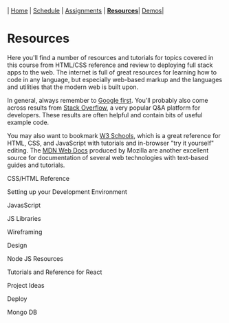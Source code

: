 | [Home](./) | [Schedule](./schedule.md) | [Assignments](./assignments.md) | **[Resources](./resources.md)**| [Demos](./demos.md)|

# Resources

Here you'll find a number of resources and tutorials for topics covered in this course from HTML/CSS reference and review to deploying full stack apps to the web. The internet is full of great resources for learning how to code in any language, but especially web-based markup and the languages and utilities that the modern web is built upon.

In general, always remember to [Google first](http://www.google.com). You'll probably also come across results from [Stack Overflow](https://stackoverflow.com/), a very popular Q&A platform for developers. These results are often helpful and contain bits of useful example code.

You may also want to bookmark [W3 Schools](https://www.w3schools.com/), which is a great reference for HTML, CSS, and JavaScript with tutorials and in-browser "try it yourself" editing. The [MDN Web Docs](https://developer.mozilla.org/en-US/) produced by Mozilla are another excellent source for documentation of several web technologies with text-based guides and tutorials.

  <div class="resources">
    <div class="resource-list" id="css-html">
      <p>CSS/HTML Reference</p></div>
    <div class="resource-list" id="Development-Environment">
      <p>Setting up your Development Environment</p></div>
    <div class="resource-list" id="JavaScript">
      <p>JavasScript</p></div>
    <div class="resource-list" id="JS-Libraries">
      <p>JS Libraries</p></div>
    <div class="resource-list" id="Wireframing">
     <p>Wireframing</p></div>
    <div class="resource-list" id="Design">
      <p>Design</p></div>
    <div class="resource-list" id="Node-JS">
      <p>Node JS Resources</p></div>
    <div class="resource-list" id="React">
      <p>Tutorials and Reference for React</p></div>
    <div class="resource-list" id="Project-Ideas">
      <p>Project Ideas</p></div>
    <div class="resource-list" id="Deploy">
      <p>Deploy</p></div>
    <div class="resource-list" id="MongoDB">
      <p>Mongo DB</p></div>
</div>

<script src="https://ajax.googleapis.com/ajax/libs/jquery/1.7.1/jquery.min.js"></script>
<script src="js/papaparse.js"></script>
<script>
  getResources();
  async function getResources() {
    //get resources List
  response = await fetch("data/student-resources.csv");
  const data = await response.text();
  const jsonData = Papa.parse(data).data.slice(1);
  console.log(jsonData);
  //for each data item
  jsonData.forEach((item) => {
    //make a div
    var div = document.createElement("div");
    //add a class to that div
    div.classList.add("resource-item");
    //create a p element
    var p = document.createElement("p");
    //add the description to that p element
    p.innerHTML = item[1];
    //get the tag and put it in a var called "resourceKind"
    var resourceKind = item[2];
    //console.log(resourceKind);
    //create an a element
    var link = document.createElement("a");
    link.classList.add("resource-link");
    //make the href of the link the 4th elem in array
    link.href = item[3];
    //text for the the link with the first element
    link.innerHTML = item[0];
    //appdend these to the div
    div.appendChild(link);
    div.appendChild(p);
    //now test and source by contents of the resourceKind variable to append Links 
    //to the right place in the page
    if(resourceKind=="JavaScript") {
      var anchor = document.getElementById("JavaScript");
      anchor.appendChild(div);
    } else if (resourceKind=="JS-Libraries") {
      var anchor = document.getElementById("JS-Libraries");
      anchor.appendChild(div);
    } else if (resourceKind=="Wireframing") {
      var anchor = document.getElementById("Wireframing");
      anchor.appendChild(div);
    } else if (resourceKind=="Design") {
      var anchor = document.getElementById("Design");
      anchor.appendChild(div);
    } else if (resourceKind=="Development-Environment") {
      var anchor = document.getElementById("Development-Environment");
      anchor.appendChild(div);
    } else if (resourceKind=="Node-JS") {
      var anchor = document.getElementById("Node-JS");
      anchor.appendChild(div);
    } else if (resourceKind=="React") {
      var anchor = document.getElementById("React");
      anchor.appendChild(div);
    } else if (resourceKind=="Project-Ideas") {
      var anchor = document.getElementById("Project-Ideas");
      anchor.appendChild(div);
    } else if (resourceKind=="Deploy") {
      var anchor = document.getElementById("Deploy");
      anchor.appendChild(div);
    } else if (resourceKind=="MongoDB") {
      var anchor = document.getElementById("MongoDB");
      anchor.appendChild(div);
    } else if (resourceKind=="css-html") {
      var anchor = document.getElementById("css-html");
      anchor.appendChild(div);
    } else {
      console.log("error, your resource name could not be found");
    }
  
  });
}
</script>
